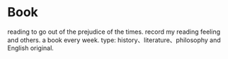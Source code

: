 # Book
reading to go out of the prejudice of the times.
record my reading feeling and others. a book every week.
type: history、literature、philosophy and English original.
